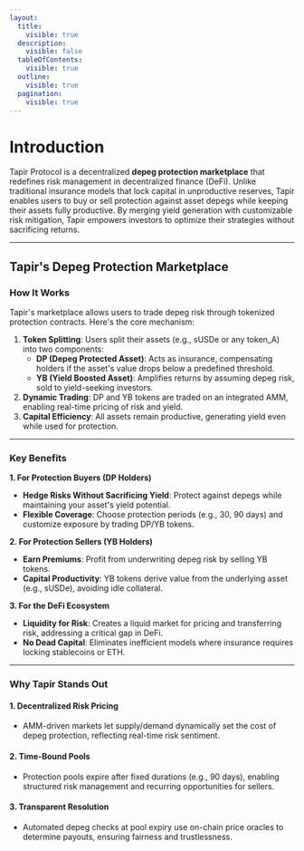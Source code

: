 ```yaml
---
layout:
  title:
    visible: true
  description:
    visible: false
  tableOfContents:
    visible: true
  outline:
    visible: true
  pagination:
    visible: true
---
```


# Introduction

Tapir Protocol is a decentralized **depeg protection marketplace** that redefines risk management in decentralized finance (DeFi). Unlike traditional insurance models that lock capital in unproductive reserves, Tapir enables users to buy or sell protection against asset depegs while keeping their assets fully productive. By merging yield generation with customizable risk mitigation, Tapir empowers investors to optimize their strategies without sacrificing returns.

***

## **Tapir's Depeg Protection Marketplace**

### How It Works

Tapir's marketplace allows users to trade depeg risk through tokenized protection contracts. Here's the core mechanism:

1. **Token Splitting**: Users split their assets (e.g., sUSDe or any token_A) into two components:
   * **DP (Depeg Protected Asset)**: Acts as insurance, compensating holders if the asset's value drops below a predefined threshold.
   * **YB (Yield Boosted Asset)**: Amplifies returns by assuming depeg risk, sold to yield-seeking investors.
2. **Dynamic Trading**: DP and YB tokens are traded on an integrated AMM, enabling real-time pricing of risk and yield.
3. **Capital Efficiency**: All assets remain productive, generating yield even while used for protection.

***

### **Key Benefits**

**1. For Protection Buyers (DP Holders)**

* **Hedge Risks Without Sacrificing Yield**: Protect against depegs while maintaining your asset's yield potential.
* **Flexible Coverage**: Choose protection periods (e.g., 30, 90 days) and customize exposure by trading DP/YB tokens.

**2. For Protection Sellers (YB Holders)**

* **Earn Premiums**: Profit from underwriting depeg risk by selling YB tokens.
* **Capital Productivity**: YB tokens derive value from the underlying asset (e.g., sUSDe), avoiding idle collateral.

**3. For the DeFi Ecosystem**

* **Liquidity for Risk**: Creates a liquid market for pricing and transferring risk, addressing a critical gap in DeFi.
* **No Dead Capital**: Eliminates inefficient models where insurance requires locking stablecoins or ETH.

***

### **Why Tapir Stands Out**

#### 1. **Decentralized Risk Pricing**

* AMM-driven markets let supply/demand dynamically set the cost of depeg protection, reflecting real-time risk sentiment.

#### 2. **Time-Bound Pools**

* Protection pools expire after fixed durations (e.g., 90 days), enabling structured risk management and recurring opportunities for sellers.

#### 3. **Transparent Resolution**

* Automated depeg checks at pool expiry use on-chain price oracles to determine payouts, ensuring fairness and trustlessness.
